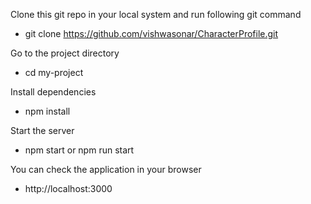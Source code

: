 Clone this git repo in your local system and run following git command
- git clone https://github.com/vishwasonar/CharacterProfile.git

Go to the project directory
- cd my-project

Install dependencies
- npm install

Start the server
- npm start or npm run start

You can check the application in your browser
- http://localhost:3000
